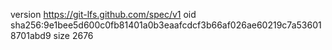 version https://git-lfs.github.com/spec/v1
oid sha256:9e1bee5d600c0fb81401a0b3eaafcdcf3b66af026ae60219c7a536018701abd9
size 2676
